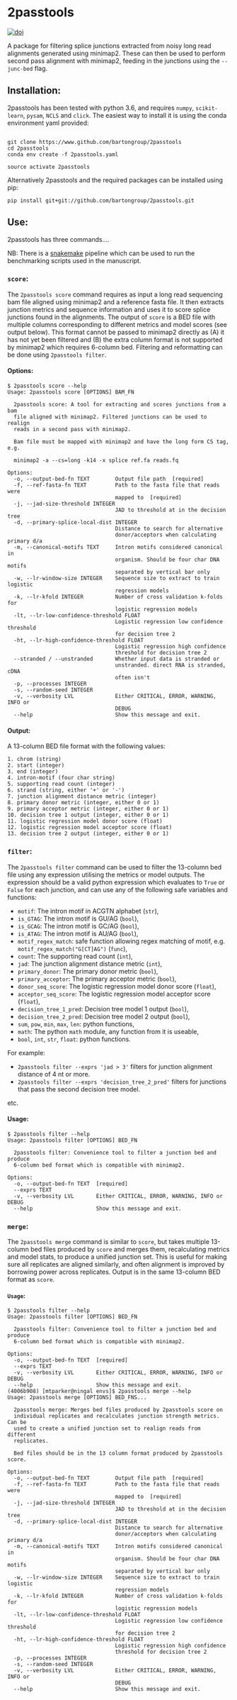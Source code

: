 # 2passtools

[![doi](https://zenodo.org/badge/242980365.svg)](https://doi.org/10.5281/zenodo.3778819)

A package for filtering splice junctions extracted from noisy long read alignments generated using minimap2. These can then be used to perform second pass alignment with minimap2, feeding in the junctions using the `--junc-bed` flag.

## Installation:

2passtools has been tested with python 3.6, and requires `numpy`, `scikit-learn`, `pysam`, `NCLS` and `click`. The easiest way to install it is using the conda environment yaml provided:

```

git clone https://www.github.com/bartongroup/2passtools
cd 2passtools
conda env create -f 2passtools.yaml

source activate 2passtools
```

Alternatively 2passtools and the required packages can be installed using pip:

```
pip install git+git://github.com/bartongroup/2passtools.git
```


## Use:

2passtools has three commands....

NB: There is a [snakemake](https://www.github.com/bartongroup/two_pass_alignment_pipeline) pipeline which can be used to run the benchmarking scripts used in the manuscript.

### `score`:

The `2passtools score` command requires as input a long read sequencing bam file aligned using minimap2 and a reference fasta file. It then extracts junction metrics and sequence information and uses it to score splice junctions found in the alignments. The output of `score` is a BED file with multiple columns corresponding to different metrics and model scores (see output below). This format cannot be passed to minimap2 directly as (A) it has not yet been filtered and (B) the extra column format is not supported by minimap2 which requires 6-column bed. Filtering and reformatting can be done using `2passtools filter`.

#### Options:
 
```
$ 2passtools score --help
Usage: 2passtools score [OPTIONS] BAM_FN

  2passtools score: A tool for extracting and scores junctions from a bam
  file aligned with minimap2. Filtered junctions can be used to realign
  reads in a second pass with minimap2.

  Bam file must be mapped with minimap2 and have the long form CS tag, e.g.

  minimap2 -a --cs=long -k14 -x splice ref.fa reads.fq

Options:
  -o, --output-bed-fn TEXT        Output file path  [required]
  -f, --ref-fasta-fn TEXT         Path to the fasta file that reads were
                                  mapped to  [required]
  -j, --jad-size-threshold INTEGER
                                  JAD to threshold at in the decision tree
  -d, --primary-splice-local-dist INTEGER
                                  Distance to search for alternative
                                  donor/acceptors when calculating primary d/a
  -m, --canonical-motifs TEXT     Intron motifs considered canonical in
                                  organism. Should be four char DNA motifs
                                  separated by vertical bar only
  -w, --lr-window-size INTEGER    Sequence size to extract to train logistic
                                  regression models
  -k, --lr-kfold INTEGER          Number of cross validation k-folds for
                                  logistic regression models
  -lt, --lr-low-confidence-threshold FLOAT
                                  Logistic regression low confidence threshold
                                  for decision tree 2
  -ht, --lr-high-confidence-threshold FLOAT
                                  Logistic regression high confidence
                                  threshold for decision tree 2
  --stranded / --unstranded       Whether input data is stranded or
                                  unstranded. direct RNA is stranded, cDNA
                                  often isn't
  -p, --processes INTEGER
  -s, --random-seed INTEGER
  -v, --verbosity LVL             Either CRITICAL, ERROR, WARNING, INFO or
                                  DEBUG
  --help                          Show this message and exit.

```

#### Output:

A 13-column BED file format with the following values:

```
1. chrom (string)
2. start (integer)
3. end (integer)
4. intron-motif (four char string)
5. supporting read count (integer)
6. strand (string, either '+' or '-')
7. junction alignment distance metric (integer)
8. primary donor metric (integer, either 0 or 1)
9. primary acceptor metric (integer, either 0 or 1)
10. decision tree 1 output (integer, either 0 or 1)
11. logistic regression model donor score (float)
12. logistic regression model acceptor score (float)
13. decision tree 2 output (integer, either 0 or 1)
```

### `filter`:

The `2passtools filter` command can be used to filter the 13-column bed file using any expression utilising the metrics or model outputs. The expression should be a valid python expression which evaluates to `True` or `False` for each junction, and can use any of the following safe variables and functions:

* `motif`: The intron motif in ACGTN alphabet (`str`),
* `is_GTAG`: The intron motif is GU/AG (`bool`),
* `is_GCAG`: The intron motif is GC/AG (`bool`),
* `is_ATAG`: The intron motif is AU/AG (`bool`),
* `motif_regex_match`: safe function allowing regex matching of motif, e.g. `motif_regex_match("G[CT]AG")` (`func`),
* `count`: The supporting read count (`int`),
* `jad`: The junction alignment distance metric (`int`),
* `primary_donor`: The primary donor metric (`bool`),
* `primary_acceptor`: The primary acceptor metric (`bool`),
* `donor_seq_score`: The logistic regression model donor score (`float`),
* `acceptor_seq_score`: The logistic regression model acceptor score (`float`),
* `decision_tree_1_pred`: Decision tree model 1 output (`bool`),
* `decision_tree_2_pred`: Decision tree model 2 output (`bool`),
* `sum`, `pow`, `min`, `max`, `len`: python functions,
* `math`: The python `math` module, any function from it is useable,
* `bool`, `int`, `str`, `float`: python functions.

For example:

* `2passtools filter --exprs 'jad > 3'` filters for junction alignment distance of 4 nt or more.
* `2passtools filter --exprs 'decision_tree_2_pred'` filters for junctions that pass the second decision tree model.

etc.

#### Usage:

```
$ 2passtools filter --help
Usage: 2passtools filter [OPTIONS] BED_FN

  2passtools filter: Convenience tool to filter a junction bed and produce
  6-column bed format which is compatible with minimap2.

Options:
  -o, --output-bed-fn TEXT  [required]
  --exprs TEXT
  -v, --verbosity LVL       Either CRITICAL, ERROR, WARNING, INFO or DEBUG
  --help                    Show this message and exit.
```

### `merge`:

The `2passtools merge` command is similar to `score`, but takes multiple 13-column bed files produced by `score` and merges them, recalculating metrics and model stats, to produce a unified junction set. This is useful for making sure all replicates are aligned similarly, and often alignment is improved by borrowing power across replicates. Output is in the same 13-column BED format as `score`.

#### `Usage`:

```
$ 2passtools filter --help
Usage: 2passtools filter [OPTIONS] BED_FN

  2passtools filter: Convenience tool to filter a junction bed and produce
  6-column bed format which is compatible with minimap2.

Options:
  -o, --output-bed-fn TEXT  [required]
  --exprs TEXT
  -v, --verbosity LVL       Either CRITICAL, ERROR, WARNING, INFO or DEBUG
  --help                    Show this message and exit.
(4006b908) [mtparker@ningal envs]$ 2passtools merge --help
Usage: 2passtools merge [OPTIONS] BED_FNS...

  2passtools merge: Merges bed files produced by 2passtools score on
  individual replicates and recalculates junction strength metrics. Can be
  used to create a unified junction set to realign reads from different
  replicates.

  Bed files should be in the 13 column format produced by 2passtools score.

Options:
  -o, --output-bed-fn TEXT        Output file path  [required]
  -f, --ref-fasta-fn TEXT         Path to the fasta file that reads were
                                  mapped to  [required]
  -j, --jad-size-threshold INTEGER
                                  JAD to threshold at in the decision tree
  -d, --primary-splice-local-dist INTEGER
                                  Distance to search for alternative
                                  donor/acceptors when calculating primary d/a
  -m, --canonical-motifs TEXT     Intron motifs considered canonical in
                                  organism. Should be four char DNA motifs
                                  separated by vertical bar only
  -w, --lr-window-size INTEGER    Sequence size to extract to train logistic
                                  regression models
  -k, --lr-kfold INTEGER          Number of cross validation k-folds for
                                  logistic regression models
  -lt, --lr-low-confidence-threshold FLOAT
                                  Logistic regression low confidence threshold
                                  for decision tree 2
  -ht, --lr-high-confidence-threshold FLOAT
                                  Logistic regression high confidence
                                  threshold for decision tree 2
  -p, --processes INTEGER
  -s, --random-seed INTEGER
  -v, --verbosity LVL             Either CRITICAL, ERROR, WARNING, INFO or
                                  DEBUG
  --help                          Show this message and exit.
  ```
